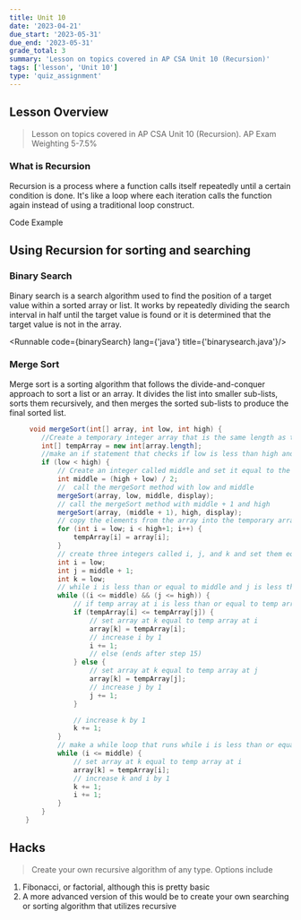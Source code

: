 ```yaml
---
title: Unit 10
date: '2023-04-21'
due_start: '2023-05-31'
due_end: '2023-05-31'
grade_total: 3
summary: 'Lesson on topics covered in AP CSA Unit 10 (Recursion)'
tags: ['lesson', 'Unit 10']
type: 'quiz_assignment'
---
```


<script>
	import Runnable from '$components/Runnable.svelte';
	import examplecode from './code/examplecode.java?raw';
    import binarySearch from './code/binarySearch.java?raw';
</script>

## Lesson Overview

> Lesson on topics covered in AP CSA Unit 10 (Recursion).
> AP Exam Weighting 5-7.5%

### What is Recursion

Recursion is a process where a function calls itself repeatedly until a certain condition is done. It's like a loop where each iteration calls the function again instead of using a traditional loop construct.

<summary>Code Example</summary>
<Runnable code={examplecode} lang={'java'} title={'recursion.java'}/>

## Using Recursion for sorting and searching

### Binary Search

Binary search is a search algorithm used to find the position of a target value within a sorted array or list. It works by repeatedly dividing the search interval in half until the target value is found or it is determined that the target value is not in the array.

<Runnable code={binarySearch} lang={'java'} title={'binarysearch.java'}/>

### Merge Sort

Merge sort is a sorting algorithm that follows the divide-and-conquer approach to sort a list or an array. It divides the list into smaller sub-lists, sorts them recursively, and then merges the sorted sub-lists to produce the final sorted list.

```java
     void mergeSort(int[] array, int low, int high) {
		//Create a temporary integer array that is the same length as the passed in array.
		int[] tempArray = new int[array.length];
		//make an if statement that checks if low is less than high and put the rest of the method inside of it
		if (low < high) {
			// Create an integer called middle and set it equal to the half way point between low and high
			int middle = (high + low) / 2;
			//  call the mergeSort method with low and middle
			mergeSort(array, low, middle, display);
			// call the mergeSort method with middle + 1 and high
			mergeSort(array, (middle + 1), high, display);
			// copy the elements from the array into the temporary array, but only the elements from low to high inclusive
			for (int i = low; i < high+1; i++) {
				tempArray[i] = array[i];
			}
			// create three integers called i, j, and k and	set them equal to low, middle + 1, and low respectively
			int i = low;
			int j = middle + 1;
			int k = low;
			// while i is less than or equal to middle and j is less than or equal to high
			while ((i <= middle) && (j <= high)) {
				// if temp array at i is less than or equal	to temp array at j
				if (tempArray[i] <= tempArray[j]) {
					// set array at k equal to temp array at i
					array[k] = tempArray[i];
					// increase i by 1
					i += 1;
					// else (ends after step 15)
				} else {
					// set array at k equal to temp array at j
					array[k] = tempArray[j];
					// increase j by 1
					j += 1;
				}

				// increase k by 1
				k += 1;
			}
			// make a while loop that runs while i is less than or equal to middle
			while (i <= middle) {
				// set array at k equal to temp array at i
				array[k] = tempArray[i];
				// increase k and i by 1
				k += 1;
				i += 1;
			}
		}
	}

```

## Hacks

> Create your own recursive algorithm of any type. Options include

1. Fibonacci, or factorial, although this is pretty basic
2. A more advanced version of this would be to create your own searching or sorting algorithm that utilizes recursive
